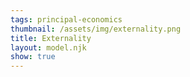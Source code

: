 ```yaml
---
tags: principal-economics
thumbnail: /assets/img/externality.png
title: Externality
layout: model.njk
show: true
---
```

<script defer>
const myCalculator = new EconVision();

myCalculator.setGraphs({ 'engine': 'desmos', 'idDiv': 'ExternalityGraph', 'height': '650px', 'width': '100', 'left': '-100', 'right': '1200', 'bottom': '-200', 'top': '850', 'copy': true, 'expressions': false, 'zoomFit': true, 'showXAxis': true, 'showYAxis': true, 'xAxisLabel': 'Quantity', 'yAxisLabel': 'Price' });
//create selection menu
myCalculator.addSelectInput({ 'idDiv': 'ExternalitySelectInput', title: "Type of Externality", hideAllTitle: "No Externality", hasSize: true, 'item': 'Positive Externalities in Consumption', 'listGroup': ["PosCSlider", "PosCDemand", "PosCSocialEquilibriumQuantity", "PosCSocialEquilibriumPrice", "drawPPosCline", "drawQPosCline", "PosCSocialEquilibriumPLabel", "PosCSocialEquilibriumQLabel", "PosCDWL", "PosCMSBLabel"], 'listGraphs': [0] });
myCalculator.addSelectInput({ 'idDiv': 'ExternalitySelectInput', title: "Type of Externality", hideAllTitle: "No Externality", hasSize: true, 'item': 'Negative Externalities in Consumption', 'listGroup': ["NegCSlider", "NegCDemand", "NegCSocialEquilibriumQuantity", "NegCSocialEquilibriumPrice", "drawPNegCline", "drawQNegCline", "NegCSocialEquilibriumPLabel", "NegCSocialEquilibriumQLabel", "NegCDWL", "NegCMSBLabel"], 'listGraphs': [0] });
myCalculator.addSelectInput({ 'idDiv': 'ExternalitySelectInput', title: "Type of Externality", hideAllTitle: "No Externality", hasSize: true, 'item': 'Positive Externalities in Production', 'listGroup': ["PosPSlider", "PosPSupply", "PosPSocialEquilibriumQuantity", "PosPSocialEquilibriumPrice", "drawPPosPline", "drawQPosPline", "PosPSocialEquilibriumPLabel", "PosPSocialEquilibriumQLabel", "PosPDWL", "PosPMSBLabel"], 'listGraphs': [0] });
myCalculator.addSelectInput({ 'idDiv': 'ExternalitySelectInput', title: "Type of Externality", hideAllTitle: "No Externality", hasSize: true, 'item': 'Negative Externalities in Production', 'listGroup': ["NegPSlider", "NegPSupply", "NegPSocialEquilibriumQuantity", "NegPSocialEquilibriumPrice", "drawPNegPline", "drawQNegPline", "NegPSocialEquilibriumPLabel", "NegPSocialEquilibriumQLabel", "NegPDWL", "NegPMSBLabel"], 'listGraphs': [0] });

//static
myCalculator.addExpression({ 'idDiv': 'DemandFunctionStatic', 'latex': "P_d(x)=-\\frac{50}{100}\\cdot x+500", 'color': '#be185d', 'hidden': false, 'listGraphs': [0] });
myCalculator.addExpression({ 'idDiv': 'SupplyFunctionStatic', 'latex': "P_s(x)=\\frac{50}{100}\\cdot x+100", 'color': '#7e22ce', 'hidden': false, 'listGraphs': [0] });
myCalculator.addLabel({ 'idDiv': 'MPBLabel', 'latex': "(1000, 0)", 'label': 'MPB', 'pointSize': '0', 'color': '#be185d', 'pointStyle': Desmos.Styles.POINT, 'labelOrientation': Desmos.LabelOrientations.RIGHT, 'showLabel': true, 'listGraphs': [0] });
myCalculator.addLabel({ 'idDiv': 'MPCLabel', 'latex': "(1000, P_s(1000))", 'label': 'MPC', 'pointSize': '0', 'color': '#7e22ce', 'pointStyle': Desmos.Styles.POINT, 'labelOrientation': Desmos.LabelOrientations.RIGHT, 'showLabel': true, 'listGraphs': [0] });

//label static private equilibrium quantity and price
myCalculator.addExpression({ 'idDiv': 'EquilibriumQuantity', 'latex': "P_s(q)\\sim P_d(q)", 'listGraphs': [0] });
myCalculator.addExpression({ 'idDiv': 'EquilibriumPrice', 'latex': "p = P_s(q)", 'listGraphs': [0] });
myCalculator.addExpression({ 'idDiv': 'drawPline', 'latex': "y=p\\left\\{q>x>0\\right\\}", 'color': '#9c9c9c', 'lineStyle': Desmos.Styles.DASHED, 'lineWidth': '1', 'listGraphs': [0] });
myCalculator.addExpression({ 'idDiv': 'drawQline', 'latex': "x=q\\left\\{p>y>0\\right\\}", 'color': '#9c9c9c', 'lineStyle': Desmos.Styles.DASHED, 'lineWidth': '1', 'listGraphs': [0] });
myCalculator.addLabel({ 'idDiv': 'PrivateEquilibriumPLabel', 'latex': "(0, p)", 'label': '`P_{e}`: ${p}', 'color': '#475569', 'pointStyle': Desmos.Styles.POINT, 'labelOrientation': Desmos.LabelOrientations.LEFT, 'showLabel': true, 'listGraphs': [0] });
myCalculator.addLabel({ 'idDiv': 'PrivateEquilibriumQLabel', 'latex': "(q, 0)", 'label': '`Q_{e}`: ${q}', 'color': '#475569', 'pointStyle': Desmos.Styles.POINT, 'labelOrientation': Desmos.LabelOrientations.BELOW, 'showLabel': true, 'listGraphs': [0] });

//positive externalities in consumption
myCalculator.addSliderInput({ 'idDiv': 'PosCSlider', 'title': 'Positive Externalities in Consumption', 'latex': 'D_{PC}', 'min': '500', 'max': '1000', 'step': '1', 'defaultValue': '500', 'simpleMode': true, 'hidden': true, 'legendText': ["None", " ", "Increase"], 'listGraphs': [0] });
myCalculator.addExpression({ 'idDiv': 'PosCDemand', 'latex': "P_{PCd}(Q) = -50/100*Q + D_{PC}", 'color': '#be185d', 'lineStyle': Desmos.Styles.DASHED, 'hidden': true, 'listGraphs': [0] });
myCalculator.addExpression({ 'idDiv': 'PosCSocialEquilibriumQuantity', 'latex': "P_s(q_{PosC})\\sim P_{PCd}(q_{PosC})", 'listGraphs': [0] });
myCalculator.addExpression({ 'idDiv': 'PosCSocialEquilibriumPrice', 'latex': "p_{PosC} = P_s(q_{PosC})", 'listGraphs': [0] });
myCalculator.addExpression({ 'idDiv': 'drawPPosCline', 'latex': "y=p_{PosC}\\left\\{q_{PosC}>x>0\\right\\}", 'color': '#9c9c9c', 'lineStyle': Desmos.Styles.DASHED, 'lineWidth': '1', 'listGraphs': [0] });
myCalculator.addExpression({ 'idDiv': 'drawQPosCline', 'latex': "x=q_{PosC}\\left\\{p_{PosC}>y>0\\right\\}", 'color': '#9c9c9c', 'lineStyle': Desmos.Styles.DASHED, 'lineWidth': '1', 'listGraphs': [0] });
myCalculator.addLabel({ 'idDiv': 'PosCSocialEquilibriumPLabel', 'latex': "(0, p_{PosC})", 'label': '`P_{s}`: ${p_{PosC}}', 'color': '#475569', 'pointStyle': Desmos.Styles.POINT, 'labelOrientation': Desmos.LabelOrientations.LEFT, 'showLabel': true, 'listGraphs': [0] });
myCalculator.addLabel({ 'idDiv': 'PosCSocialEquilibriumQLabel', 'latex': "(q_{PosC}, 0)", 'label': '`Q_{s}`: ${q_{PosC}}', 'color': '#475569', 'pointStyle': Desmos.Styles.POINT, 'labelOrientation': Desmos.LabelOrientations.BELOW, 'showLabel': true, 'listGraphs': [0] });
myCalculator.addExpression({ idDiv: "PosCDWL", latex: "\\operatorname{polygon} \\left(\\left(q,p\\right),\\left(q_{PosC},p_{PosC}\\right),\\left(q,P_{PCd}(q)\\right)\\right)", color: '#fa7e19', hidden: false, lineStyle: Desmos.Styles.DASHED, lineWidth: "0", listGraphs: [0] });
myCalculator.addLabel({ 'idDiv': "PosCMSBLabel", 'latex': "(1000, P_{PCd}(1000))", 'label': 'MSB', 'pointSize': '0', 'color': '#be185d', 'pointStyle': Desmos.Styles.POINT, 'labelOrientation': Desmos.LabelOrientations.RIGHT, 'showLabel': true, 'listGraphs': [0] });

//negative externalities in consumption
myCalculator.addSliderInput({ 'idDiv': 'NegCSlider', 'title': 'Negative Externalities in Consumption', 'latex': 'D_{NC}', 'min': '100', 'max': '500', 'step': '1', 'defaultValue': '500', 'simpleMode': true, 'hidden': true, 'legendText': ["Increase", " ", "None"], 'listGraphs': [0] });
myCalculator.addExpression({ 'idDiv': 'NegCDemand', 'latex': "P_{NCd}(Q) = -50/100*Q + D_{NC}", 'color': '#be185d', 'lineStyle': Desmos.Styles.DASHED, 'hidden': true, 'listGraphs': [0] });
myCalculator.addExpression({ 'idDiv': 'NegCSocialEquilibriumQuantity', 'latex': "P_s(q_{NegC})\\sim P_{NCd}(q_{NegC})", 'listGraphs': [0] });
myCalculator.addExpression({ 'idDiv': 'NegCSocialEquilibriumPrice', 'latex': "p_{NegC} = P_s(q_{NegC})", 'listGraphs': [0] });
myCalculator.addExpression({ 'idDiv': 'drawPNegCline', 'latex': "y=p_{NegC}\\left\\{q_{NegC}>x>0\\right\\}", 'color': '#9c9c9c', 'lineStyle': Desmos.Styles.DASHED, 'lineWidth': '1', 'listGraphs': [0] });
myCalculator.addExpression({ 'idDiv': 'drawQNegCline', 'latex': "x=q_{NegC}\\left\\{p_{NegC}>y>0\\right\\}", 'color': '#9c9c9c', 'lineStyle': Desmos.Styles.DASHED, 'lineWidth': '1', 'listGraphs': [0] });
myCalculator.addLabel({ 'idDiv': 'NegCSocialEquilibriumPLabel', 'latex': "(0, p_{NegC})", 'label': '`P_{s}`: ${p_{NegC}}', 'color': '#475569', 'pointStyle': Desmos.Styles.POINT, 'labelOrientation': Desmos.LabelOrientations.LEFT, 'showLabel': true, 'listGraphs': [0] });
myCalculator.addLabel({ 'idDiv': 'NegCSocialEquilibriumQLabel', 'latex': "(q_{NegC}, 0)", 'label': '`Q_{s}`: ${q_{NegC}}', 'color': '#475569', 'pointStyle': Desmos.Styles.POINT, 'labelOrientation': Desmos.LabelOrientations.BELOW, 'showLabel': true, 'listGraphs': [0] });
myCalculator.addExpression({ idDiv: "NegCDWL", latex: "\\operatorname{polygon} \\left(\\left(q,p\\right),\\left(q_{NegC},p_{NegC}\\right),\\left(q,P_{NCd}(q)\\right)\\right)", color: '#fa7e19', hidden: false, lineStyle: Desmos.Styles.DASHED, lineWidth: "0", listGraphs: [0] });
myCalculator.addLabel({ 'idDiv': "NegCMSBLabel", 'latex': "(1000, P_{NCd}(1000))", 'label': 'MSB', 'pointSize': '0', 'color': '#be185d', 'pointStyle': Desmos.Styles.POINT, 'labelOrientation': Desmos.LabelOrientations.RIGHT, 'showLabel': true, 'listGraphs': [0] });

//positive externalities in production
myCalculator.addSliderInput({ 'idDiv': 'PosPSlider', 'title': 'Positive Externalities in Production', 'latex': 'S_{PP}', 'min': '-400', 'max': '100', 'step': '1', 'defaultValue': '100', 'simpleMode': true, 'hidden': true, 'legendText': ["Increase", " ", "None"], 'listGraphs': [0] });
myCalculator.addExpression({ 'idDiv': 'PosPSupply', 'latex': "P_{PPs}(Q) = 50/100*Q + S_{PP}", 'color': '#7e22ce', 'lineStyle': Desmos.Styles.DASHED, 'hidden': true, 'listGraphs': [0] });
myCalculator.addExpression({ 'idDiv': 'PosPSocialEquilibriumQuantity', 'latex': "P_{PPs}(q_{PosP})\\sim P_d(q_{PosP})", 'listGraphs': [0] });
myCalculator.addExpression({ 'idDiv': 'PosPSocialEquilibriumPrice', 'latex': "p_{PosP} = P_{PPs}(q_{PosP})", 'listGraphs': [0] });
myCalculator.addExpression({ 'idDiv': 'drawPPosPline', 'latex': "y=p_{PosP}\\left\\{q_{PosP}>x>0\\right\\}", 'color': '#9c9c9c', 'lineStyle': Desmos.Styles.DASHED, 'lineWidth': '1', 'listGraphs': [0] });
myCalculator.addExpression({ 'idDiv': 'drawQPosPline', 'latex': "x=q_{PosP}\\left\\{p_{PosP}>y>0\\right\\}", 'color': '#9c9c9c', 'lineStyle': Desmos.Styles.DASHED, 'lineWidth': '1', 'listGraphs': [0] });
myCalculator.addLabel({ 'idDiv': 'PosPSocialEquilibriumPLabel', 'latex': "(0, p_{PosP})", 'label': '`P_{s}`: ${p_{PosP}}', 'color': '#475569', 'pointStyle': Desmos.Styles.POINT, 'labelOrientation': Desmos.LabelOrientations.LEFT, 'showLabel': true, 'listGraphs': [0] });
myCalculator.addLabel({ 'idDiv': 'PosPSocialEquilibriumQLabel', 'latex': "(q_{PosP}, 0)", 'label': '`Q_{s}`: ${q_{PosP}}', 'color': '#475569', 'pointStyle': Desmos.Styles.POINT, 'labelOrientation': Desmos.LabelOrientations.BELOW, 'showLabel': true, 'listGraphs': [0] });
myCalculator.addExpression({ idDiv: "PosPDWL", latex: "\\operatorname{polygon} \\left(\\left(q,p\\right),\\left(q_{PosP},p_{PosP}\\right),\\left(q,P_{PPs}(q)\\right)\\right)", color: '#fa7e19', hidden: false, lineStyle: Desmos.Styles.DASHED, lineWidth: "0", listGraphs: [0] });
myCalculator.addLabel({ 'idDiv': "PosPMSBLabel", 'latex': "(1000, P_{PPs}(1000))", 'label': 'MSC', 'pointSize': '0', 'color': '#7e22ce', 'pointStyle': Desmos.Styles.POINT, 'labelOrientation': Desmos.LabelOrientations.RIGHT, 'showLabel': true, 'listGraphs': [0] });

//negative externalities in production
myCalculator.addSliderInput({ 'idDiv': 'NegPSlider', 'title': 'Negative Externalities in Production', 'latex': 'S_{NP}', 'min': '100', 'max': '500', 'step': '1', 'defaultValue': '100', 'simpleMode': true, 'hidden': true, 'legendText': ["None", " ", "Increase"], 'listGraphs': [0] });
myCalculator.addExpression({ 'idDiv': 'NegPSupply', 'latex': "P_{NPs}(Q) = 50/100*Q + S_{NP}", 'color': '#7e22ce', 'lineStyle': Desmos.Styles.DASHED, 'hidden': true, 'listGraphs': [0] });
myCalculator.addExpression({ 'idDiv': 'NegPSocialEquilibriumQuantity', 'latex': "P_{NPs}(q_{NegP})\\sim P_d(q_{NegP})", 'listGraphs': [0] });
myCalculator.addExpression({ 'idDiv': 'NegPSocialEquilibriumPrice', 'latex': "p_{NegP} = P_{NPs}(q_{NegP})", 'listGraphs': [0] });
myCalculator.addExpression({ 'idDiv': 'drawPNegPline', 'latex': "y=p_{NegP}\\left\\{q_{NegP}>x>0\\right\\}", 'color': '#9c9c9c', 'lineStyle': Desmos.Styles.DASHED, 'lineWidth': '1', 'listGraphs': [0] });
myCalculator.addExpression({ 'idDiv': 'drawQNegPline', 'latex': "x=q_{NegP}\\left\\{p_{NegP}>y>0\\right\\}", 'color': '#9c9c9c', 'lineStyle': Desmos.Styles.DASHED, 'lineWidth': '1', 'listGraphs': [0] });
myCalculator.addLabel({ 'idDiv': 'NegPSocialEquilibriumPLabel', 'latex': "(0, p_{NegP})", 'label': '`P_{s}`: ${p_{NegP}}', 'color': '#475569', 'pointStyle': Desmos.Styles.POINT, 'labelOrientation': Desmos.LabelOrientations.LEFT, 'showLabel': true, 'listGraphs': [0] });
myCalculator.addLabel({ 'idDiv': 'NegPSocialEquilibriumQLabel', 'latex': "(q_{NegP}, 0)", 'label': '`Q_{s}`: ${q_{NegP}}', 'color': '#475569', 'pointStyle': Desmos.Styles.POINT, 'labelOrientation': Desmos.LabelOrientations.BELOW, 'showLabel': true, 'listGraphs': [0] });
myCalculator.addExpression({ idDiv: "NegPDWL", latex: "\\operatorname{polygon} \\left(\\left(q,p\\right),\\left(q_{NegP},p_{NegP}\\right),\\left(q,P_{NPs}(q)\\right)\\right)", color: '#fa7e19', hidden: false, lineStyle: Desmos.Styles.DASHED, lineWidth: "0", listGraphs: [0] });
myCalculator.addLabel({ 'idDiv': "NegPMSBLabel", 'latex': "(1000, P_{NPs}(1000))", 'label': 'MSC', 'pointSize': '0', 'color': '#7e22ce', 'pointStyle': Desmos.Styles.POINT, 'labelOrientation': Desmos.LabelOrientations.RIGHT, 'showLabel': true, 'listGraphs': [0] });


//set creator
myCalculator.setCreators({ 'title': 'Developer', 'name': 'Kyla', 'school': 'CC24' });
</script>
